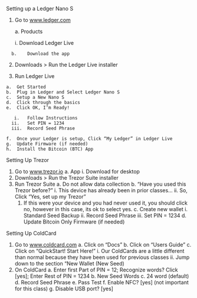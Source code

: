 Setting up a Ledger Nano S
  1.	Go to www.ledger.com

    	a.	Products
     
        i.	Download Ledger Live
  
      b.	Download the app
 
  2.	Downloads > Run the Ledger Live installer
 
  3.	Run Ledger Live
   
    a.	Get Started
    b.	Plug in Ledger and Select Ledger Nano S
    c.	Setup a New Nano S
    d.	Click through the basics
    e.	Click OK, I’m Ready!
   
       i.	Follow Instructions
      ii.	Set PIN = 1234
      iii.	Record Seed Phrase
  
    f.	Once your Ledger is setup, Click “My Ledger” in Ledger Live
    g.	Update Firmware (if needed)
    h.	Install the Bitcoin (BTC) App

Setting Up Trezor
  1.	Go to www.trezor.io
    a.	App
      i.	Download for desktop
  2.	Downloads > Run the Trezor Suite installer
  3.	Run Trezor Suite
    a.	Do not allow data collection
    b.	“Have you used this Trezor before?”
      i.	This device has already been in prior classes…
      ii.	So, Click “Yes, set up my Trezor”
        1.	If this were your device and you had never used it, you should click no, however in this case, its ok to select yes. 
    c.	Create new wallet
      i.	Standard Seed Backup
      ii.	Record Seed Phrase
      iii.	Set PIN = 1234
    d.	Update Bitcoin Only Firmware (if needed)

Setting Up ColdCard
  1.	Go to www.coldcard.com
    a.	Click on “Docs”
    b.	Click on “Users Guide”
    c.	Click on “QuickStart! Start Here!”
      i.	Our ColdCards are a little different than normal because they have been used for previous classes
      ii.	Jump down to the section “New Wallet (New Seed)
  2.	On ColdCard
    a.	Enter first Part of PIN = 12; Recognize words? Click [yes]; Enter Rest of PIN = 1234
    b.	New Seed Words
    c.	24 word (default)
    d.	Record Seed Phrase
    e.	Pass Test
    f.	Enable NFC? [yes] (not important for this class)
    g.	Disable USB port? [yes] 
